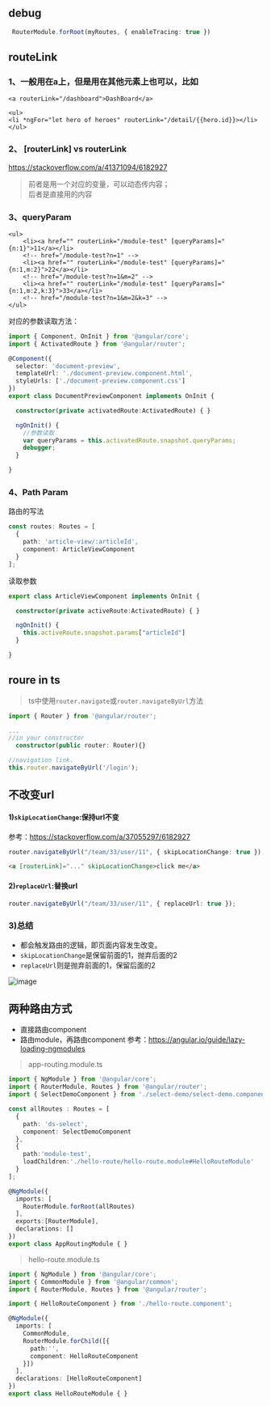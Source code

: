 ## debug
```ts
 RouterModule.forRoot(myRoutes, { enableTracing: true })
```

## routeLink

### 1、一般用在a上，但是用在其他元素上也可以，比如
```
<a routerLink="/dashboard">DashBoard</a>
```

```
<ul>
<li *ngFor="let hero of heroes" routerLink="/detail/{{hero.id}}></li>
</ul>
```

### 2、 [routerLink] vs routerLink
https://stackoverflow.com/a/41371094/6182927
> 前者是用一个对应的变量，可以动态传内容；  
> 后者是直接用的内容

### 3、queryParam

```
<ul>
    <li><a href="" routerLink="/module-test" [queryParams]="{n:1}">11</a></li>
    <!-- href="/module-test?n=1" -->
    <li><a href="" routerLink="/module-test" [queryParams]="{n:1,m:2}">22</a></li>
    <!-- href="/module-test?n=1&m=2" -->
    <li><a href="" routerLink="/module-test" [queryParams]="{n:1,m:2,k:3}">33</a></li>
    <!-- href="/module-test?n=1&m=2&k=3" -->
</ul>
```

对应的参数读取方法：
```ts
import { Component, OnInit } from '@angular/core';
import { ActivatedRoute } from '@angular/router';

@Component({
  selector: 'document-preview',
  templateUrl: './document-preview.component.html',
  styleUrls: ['./document-preview.component.css']
})
export class DocumentPreviewComponent implements OnInit {

  constructor(private activatedRoute:ActivatedRoute) { }

  ngOnInit() {
    //参数读取
    var queryParams = this.activatedRoute.snapshot.queryParams;
    debugger;
  }

}
```

### 4、Path Param

路由的写法
```ts
const routes: Routes = [
  {
    path: 'article-view/:articleId',
    component: ArticleViewComponent
  }
];
```

读取参数
```ts
export class ArticleViewComponent implements OnInit {

  constructor(private activeRoute:ActivatedRoute) { }

  ngOnInit() {
    this.activeRoute.snapshot.params["articleId"]
  }

}
```



## roure in ts

> ts中使用`router.navigate`或`router.navigateByUrl`方法
```ts
import { Router } from '@angular/router';

...
//in your constructor
  constructor(public router: Router){}

//navigation link.
this.router.navigateByUrl('/login');
```

## 不改变url

#### 1)`skipLocationChange`:保持url不变  
参考：https://stackoverflow.com/a/37055297/6182927
```ts
router.navigateByUrl("/team/33/user/11", { skipLocationChange: true });
```

```html
<a [routerLink]="..." skipLocationChange>click me</a>
```

#### 2)`replaceUrl`:替换url  
```ts
router.navigateByUrl("/team/33/user/11", { replaceUrl: true });
```

### 3)总结
- 都会触发路由的逻辑，即页面内容发生改变。
- `skipLocationChange`是保留前面的1，抛弃后面的2
- `replaceUrl`则是抛弃前面的1，保留后面的2

![image](https://user-images.githubusercontent.com/16630659/55144613-30523800-517c-11e9-8e27-446759b3a3b8.png)


## 两种路由方式

- 直接路由component
- 路由module，再路由component
参考：https://angular.io/guide/lazy-loading-ngmodules

> app-routing.module.ts
```ts
import { NgModule } from '@angular/core';
import { RouterModule, Routes } from '@angular/router';
import { SelectDemoComponent } from './select-demo/select-demo.component';

const allRoutes : Routes = [
  {
    path: 'ds-select',
    component: SelectDemoComponent
  },
  {
    path:'module-test',
    loadChildren:'./hello-route/hello-route.module#HelloRouteModule'
  }
];

@NgModule({
  imports: [
    RouterModule.forRoot(allRoutes)
  ],
  exports:[RouterModule],
  declarations: []
})
export class AppRoutingModule { }
```

> hello-route.module.ts
```ts
import { NgModule } from '@angular/core';
import { CommonModule } from '@angular/common';
import { RouterModule, Routes } from '@angular/router';

import { HelloRouteComponent } from './hello-route.component';

@NgModule({
  imports: [
    CommonModule,
    RouterModule.forChild([{
      path:'',
      component: HelloRouteComponent
    }])
  ],
  declarations: [HelloRouteComponent]
})
export class HelloRouteModule { }
```

